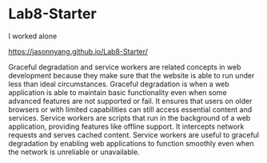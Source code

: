 # Lab8-Starter

I worked alone 

https://jasonnyang.github.io/Lab8-Starter/ 

Graceful degradation and service workers are related concepts in web development because they make sure that the website is able to run under less than ideal circumstances. Graceful degradation is when a web application is able to maintain basic functionality even when some advanced features are not supported or fail. It ensures that users on older browsers or with limited capabilities can still access essential content and services. Service workers are scripts that run in the background of a web application, providing features like offline support. It intercepts network requests and serves cached content. Service workers are useful to graceful degradation by enabling web applications to function smoothly even when the network is unreliable or unavailable.

